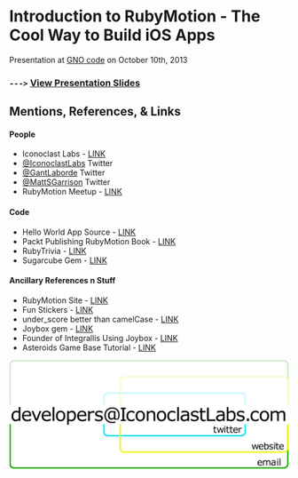 Introduction to RubyMotion - The Cool Way to Build iOS Apps
================
Presentation at [GNO code](https://twitter.com/gnocode) on October 10th, 2013
### `--->` [View Presentation Slides](http://gantman.github.io/RubyMotion-Intro/)

## Mentions, References, &amp; Links
#### People
* Iconoclast Labs - [LINK](http://www.IconoclastLabs.com)
* [@IconoclastLabs](https://twitter.com/iconoclastlabs) Twitter
* [@GantLaborde](https://twitter.com/GantLaborde) Twitter
* [@MattSGarrison](https://twitter.com/mattsgarrison) Twitter
* RubyMotion Meetup - [LINK](http://meetup.rubymotion.com/)

#### Code
* Hello World App Source - [LINK](https://github.com/GantMan/HelloWorld)
* Packt Publishing RubyMotion Book - [LINK](http://www.amazon.com/Instant-RubyMotion-App-Development-ebook/dp/B00E5DH4LG/ref=sr_1_1?ie=UTF8&qid=1380089322&sr=8-1&keywords=RubyMotion+app+development)
* RubyTrivia - [LINK](https://github.com/IconoclastLabs/rubytrivia)
* Sugarcube Gem - [LINK](https://github.com/rubymotion/sugarcube)

#### Ancillary References n Stuff
* RubyMotion Site - [LINK](http://www.rubymotion.com/)
* Fun Stickers - [LINK](http://www.redbubble.com/people/gantman?ref=account-nav-dropdown)
* under_score better than camelCase - [LINK](http://www.cs.kent.edu/~jmaletic/papers/ICPC2010-CamelCaseUnderScoreClouds.pdf)
* Joybox gem - [LINK](http://joybox.io/)
* Founder of Integrallis Using Joybox - [LINK](http://www.infoq.com/news/2013/09/ios-games-ruby)
* Asteroids Game Base Tutorial - [LINK](http://blog.rubymotion.com/post/57465814533/create-an-asteroids-game-for-ios-in-15-minutes-with)

![CONTACT US](./img/contact.png "Iconoclast Labs Contact")
